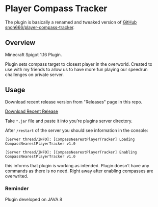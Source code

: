 # Player Compass Tracker

The plugin is basically a renamed and tweaked version of [GitHub snoh666/player-compass-tracker](https://github.com/snoh666/player-compass-tracker).

## Overview

Minecraft Spigot 1.16 Plugin.

Plugin sets compass target to closest player in the overworld.
Created to use with my friends to allow us to have more fun playing our speedrun challenges on private server.

## Usage

Download recent release version from "Releases" page in this repo.

[Download Recent Release](https://github.com/snoh666/player-compass-tracker/releases)

Take `*.jar` file and paste it into you're plugins server directory.

After `/restart` of the server you should see information in the console:

`[Server thread/INFO]: [CompassNearestPlayerTracker] Loading CompassNearestPlayerTracker v1.0`

`[Server thread/INFO]: [CompassNearestPlayerTracker] Enabling CompassNearestPlayerTracker v1.0`

this informs that plugin is working as intended. Plugin doesn't have any commands as there is no need. Right away after enabling compasses are overwrited.

### Reminder

Plugin developed on JAVA 8

